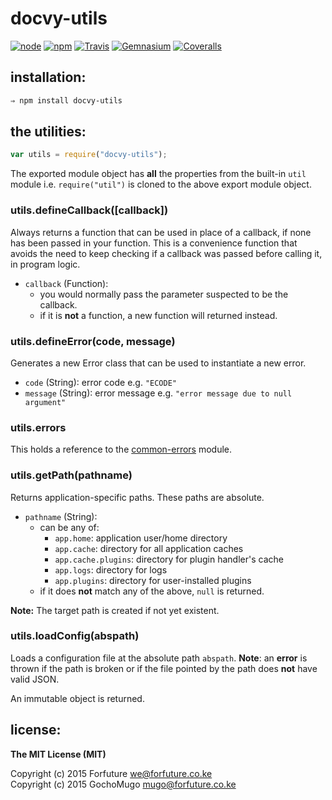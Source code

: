 
# docvy-utils

[![node](https://img.shields.io/node/v/docvy-utils.svg?style=flat-square)](https://www.npmjs.com/package/docvy-utils) [![npm](https://img.shields.io/npm/v/docvy-utils.svg?style=flat-square)](https://www.npmjs.com/package/docvy-utils) [![Travis](https://img.shields.io/travis/docvy/utils.svg?style=flat-square)](https://travis-ci.org/docvy/utils) [![Gemnasium](https://img.shields.io/gemnasium/docvy/utils.svg?style=flat-square)](https://gemnasium.com/docvy/utils) [![Coveralls](https://img.shields.io/coveralls/docvy/utils.svg?style=flat-square)](https://coveralls.io/github/docvy/utils?branch=master)


## installation:

```bash
⇒ npm install docvy-utils
```


## the utilities:

```js
var utils = require("docvy-utils");
```

The exported module object has **all** the properties from the built-in `util` module i.e. `require("util")` is cloned to the above export module object.


### utils.defineCallback([callback])

Always returns a function that can be used in place of a callback, if none has been passed in your function. This is a convenience function that avoids the need to keep checking if a callback was passed before calling it, in program logic.

* `callback` (Function):
  * you would normally pass the parameter suspected to be the callback.
  * if it is **not** a function, a new function will returned instead.


### utils.defineError(code, message)

Generates a new Error class that can be used to instantiate a new error.

* `code` (String): error code e.g. `"ECODE"`
* `message` (String): error message e.g. `"error message due to null argument"`


### utils.errors

This holds a reference to the [common-errors](https://github.com/shutterstock/node-common-errors) module.


### utils.getPath(pathname)

Returns application-specific paths. These paths are absolute.

* `pathname` (String):
  * can be any of:
    * `app.home`: application user/home directory
    * `app.cache`: directory for all application caches
    * `app.cache.plugins`: directory for plugin handler's cache
    * `app.logs`: directory for logs
    * `app.plugins`: directory for user-installed plugins
  * if it does **not** match any of the above, `null` is returned.

**Note:** The target path is created if not yet existent.


### utils.loadConfig(abspath)

Loads a configuration file at the absolute path `abspath`. **Note**: an **error** is thrown if the path is broken or if the file pointed by the path does **not** have valid JSON.

An immutable object is returned.


## license:

__The MIT License (MIT)__

Copyright (c) 2015 Forfuture <we@forfuture.co.ke> <br/>
Copyright (c) 2015 GochoMugo <mugo@forfuture.co.ke>
